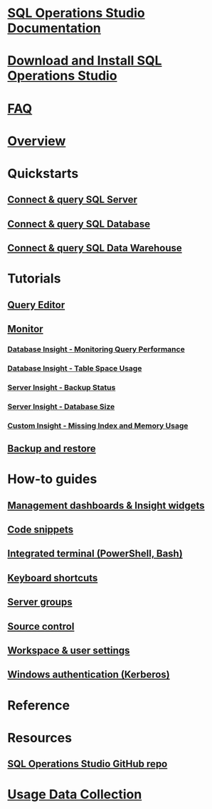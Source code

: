 # [SQL Operations Studio Documentation](index.md)
# [Download and Install SQL Operations Studio](download.md)
# [FAQ](faq.md)
# [Overview](overview.md)
# Quickstarts
## [Connect & query SQL Server](get-started-sql-server.md)
## [Connect & query SQL Database](get-started-sql-database.md)
## [Connect & query SQL Data Warehouse](get-started-sql-dw.md)
# Tutorials
## [Query Editor](tutorial-modern-code-flow-sql-server.md) 
## [Monitor](tutorial-monitoring-sql-server.md)
### [Database Insight - Monitoring Query Performance](tutorial-qds-sql-server.md)
### [Database Insight - Table Space Usage](tutorial-table-space-sql-server.md)
### [Server Insight - Backup Status](tutorial-backup-status-sql-server.md)
### [Server Insight - Database Size](tutorial-db-size-sql-server.md)
### [Custom Insight - Missing Index and Memory Usage](tutorial-build-custom-insight-sql-server.md) 
## [Backup and restore](tutorial-backup-restore-sql-server.md)
# How-to guides
## [Management dashboards & Insight widgets](insight-widgets.md)
## [Code snippets](code-snippets.md)
## [Integrated terminal (PowerShell, Bash)](integrated-terminal.md)
## [Keyboard shortcuts](keyboard-shortcuts.md)
## [Server groups](server-groups.md)
## [Source control](source-control.md)
## [Workspace & user settings](settings.md)
## [Windows authentication (Kerberos)](enable-kerberos.md)
# Reference
# Resources
## [SQL Operations Studio GitHub repo](https://www.github.com/Microsoft/Carbon)
# [Usage Data Collection](usage-data-collection.md)